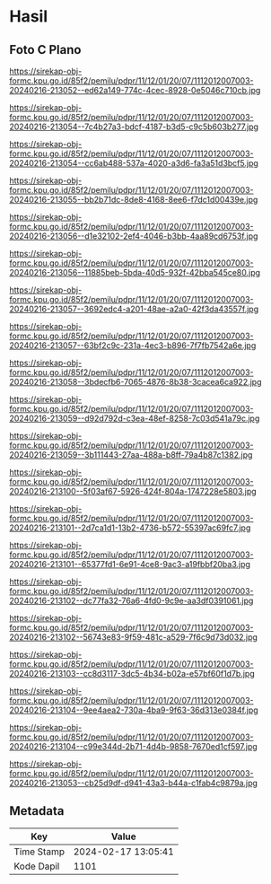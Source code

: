 # Hasil

## Foto C Plano

https://sirekap-obj-formc.kpu.go.id/85f2/pemilu/pdpr/11/12/01/20/07/1112012007003-20240216-213052--ed62a149-774c-4cec-8928-0e5046c710cb.jpg

https://sirekap-obj-formc.kpu.go.id/85f2/pemilu/pdpr/11/12/01/20/07/1112012007003-20240216-213054--7c4b27a3-bdcf-4187-b3d5-c9c5b603b277.jpg

https://sirekap-obj-formc.kpu.go.id/85f2/pemilu/pdpr/11/12/01/20/07/1112012007003-20240216-213054--cc6ab488-537a-4020-a3d6-fa3a51d3bcf5.jpg

https://sirekap-obj-formc.kpu.go.id/85f2/pemilu/pdpr/11/12/01/20/07/1112012007003-20240216-213055--bb2b71dc-8de8-4168-8ee6-f7dc1d00439e.jpg

https://sirekap-obj-formc.kpu.go.id/85f2/pemilu/pdpr/11/12/01/20/07/1112012007003-20240216-213056--d1e32102-2ef4-4046-b3bb-4aa89cd6753f.jpg

https://sirekap-obj-formc.kpu.go.id/85f2/pemilu/pdpr/11/12/01/20/07/1112012007003-20240216-213056--11885beb-5bda-40d5-932f-42bba545ce80.jpg

https://sirekap-obj-formc.kpu.go.id/85f2/pemilu/pdpr/11/12/01/20/07/1112012007003-20240216-213057--3692edc4-a201-48ae-a2a0-42f3da43557f.jpg

https://sirekap-obj-formc.kpu.go.id/85f2/pemilu/pdpr/11/12/01/20/07/1112012007003-20240216-213057--63bf2c9c-231a-4ec3-b896-7f7fb7542a6e.jpg

https://sirekap-obj-formc.kpu.go.id/85f2/pemilu/pdpr/11/12/01/20/07/1112012007003-20240216-213058--3bdecfb6-7065-4876-8b38-3cacea6ca922.jpg

https://sirekap-obj-formc.kpu.go.id/85f2/pemilu/pdpr/11/12/01/20/07/1112012007003-20240216-213059--d92d792d-c3ea-48ef-8258-7c03d541a79c.jpg

https://sirekap-obj-formc.kpu.go.id/85f2/pemilu/pdpr/11/12/01/20/07/1112012007003-20240216-213059--3b111443-27aa-488a-b8ff-79a4b87c1382.jpg

https://sirekap-obj-formc.kpu.go.id/85f2/pemilu/pdpr/11/12/01/20/07/1112012007003-20240216-213100--5f03af67-5926-424f-804a-1747228e5803.jpg

https://sirekap-obj-formc.kpu.go.id/85f2/pemilu/pdpr/11/12/01/20/07/1112012007003-20240216-213101--2d7ca1d1-13b2-4736-b572-55397ac69fc7.jpg

https://sirekap-obj-formc.kpu.go.id/85f2/pemilu/pdpr/11/12/01/20/07/1112012007003-20240216-213101--65377fd1-6e91-4ce8-9ac3-a19fbbf20ba3.jpg

https://sirekap-obj-formc.kpu.go.id/85f2/pemilu/pdpr/11/12/01/20/07/1112012007003-20240216-213102--dc77fa32-76a6-4fd0-9c9e-aa3df0391061.jpg

https://sirekap-obj-formc.kpu.go.id/85f2/pemilu/pdpr/11/12/01/20/07/1112012007003-20240216-213102--56743e83-9f59-481c-a529-7f6c9d73d032.jpg

https://sirekap-obj-formc.kpu.go.id/85f2/pemilu/pdpr/11/12/01/20/07/1112012007003-20240216-213103--cc8d3117-3dc5-4b34-b02a-e57bf60f1d7b.jpg

https://sirekap-obj-formc.kpu.go.id/85f2/pemilu/pdpr/11/12/01/20/07/1112012007003-20240216-213104--9ee4aea2-730a-4ba9-9f63-36d313e0384f.jpg

https://sirekap-obj-formc.kpu.go.id/85f2/pemilu/pdpr/11/12/01/20/07/1112012007003-20240216-213104--c99e344d-2b71-4d4b-9858-7670ed1cf597.jpg

https://sirekap-obj-formc.kpu.go.id/85f2/pemilu/pdpr/11/12/01/20/07/1112012007003-20240216-213053--cb25d9df-d941-43a3-b44a-c1fab4c9879a.jpg


## Metadata

| Key        | Value               |
| ---------- | ------------------- |
| Time Stamp | 2024-02-17 13:05:41 |
| Kode Dapil | 1101                |



